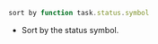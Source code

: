 <!-- placeholder to force blank line before included text -->


```javascript
sort by function task.status.symbol
```

- Sort by the status symbol.


<!-- placeholder to force blank line after included text -->
